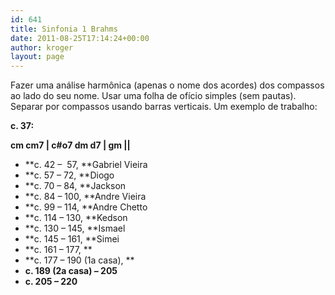 ```yaml
---
id: 641
title: Sinfonia 1 Brahms
date: 2011-08-25T17:14:24+00:00
author: kroger
layout: page
---
```


Fazer uma análise harmônica (apenas o nome dos acordes) dos compassos ao lado do seu nome. Usar uma folha de ofício simples (sem pautas). Separar por compassos usando barras verticais. Um exemplo de trabalho:

**c. 37:**
  
 **cm cm7 | c#o7 dm d7 | gm ||**

  * **c. 42 &#8211;  57, **Gabriel Vieira
  * **c. 57 &#8211; 72, **Diogo
  * **c. 70 &#8211; 84, **Jackson
  * **c. 84 &#8211; 100, **Andre Vieira
  * **c. 99 &#8211; 114, **Andre Chetto
  * **c. 114 &#8211; 130, **Kedson
  * **c. 130 &#8211; 145, **Ismael
  * **c. 145 &#8211; 161, **Simei
  * **c. 161 &#8211; 177, **
  * **c. 177 &#8211; 190 (1a casa), **
  * **c. 189 (2a casa) &#8211; 205**
  * **c. 205 &#8211; 220**